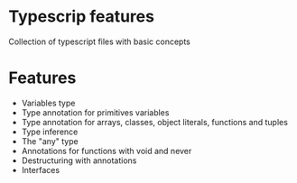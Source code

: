 # Typescrip features

Collection of typescript files with basic concepts

# Features

- Variables type
- Type annotation for primitives variables
- Type annotation for arrays, classes, object literals, functions and tuples
- Type inference
- The "any" type
- Annotations for functions with void and never
- Destructuring with annotations
- Interfaces
